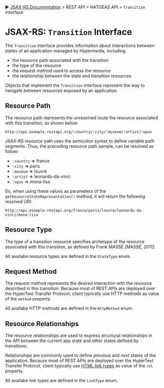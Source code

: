 :arrow_forward: [JSAX-RS Documentation](./jsax-rs-reference.md) > REST API > HATOEAS API > `Transition` Interface

# JSAX-RS: `Transition` Interface

The `Transition` interface provides information about interactions between states of an application managed by Hypermedia, including:

- the resource path associated with the transition
- the type of the resource
- the request method used to access the resource
- the relationship between the state and transition resources

Objects that implement the `Transition` interface represent the way to navigate between resources exposed by an application.

## Resource Path

The resource path represents the unresolved route the resource associated with this transition, as shown below:

```
http://api.example.restapi.org/:country/:city/:museum/:artist/:opus
```

JSAX-RS resource path uses the semicolon syntax to define variable path segments. Thus, the preceding resource path sample, can be resolved as follow:

- `:country` => france
- `:city` => paris
- `:museum` => louvre
- `:artist` => leonardo-da-vinci
- `:opus` => mona-lisa

So, when using these values as parameters of the `getResourceStateRepresentation()` method, it will return the following resolved URI:

```
http://api.example.restapi.org/france/paris/louvre/leonardo-da-vinci/mona-lisa
```

## Resource Type

The type of a transition resource specifies archetype of the resource associated with this transition, as defined by Frank MASSÉ _[MASSÉ, 2011]_.

All availabe resource types are defined in the `StateType` enum.

## Request Method

The request method represents the desired interaction with the resource described in this transition. Because most of REST APIs are deployed over the HyperText Transfer Protocol, client typically use HTTP methods as value of the `method` property.

All availabe HTTP methods are defined in the `HttpMethod` enum.

## Resource Relationships

The resource relationships are used to express structural relationships in the API between the current app state and other states defined by transitions.

Relationships are commonly used to define _previous_ and _next_ states of the application. Because most of REST APIs are deployed over the HyperText Transfer Protocol, client typically use [HTML link types](https://www.w3.org/TR/html50/links.html#linkTypes) as value of the `rel` property.

All availabe link types are defined in the `LinkType` enum.
